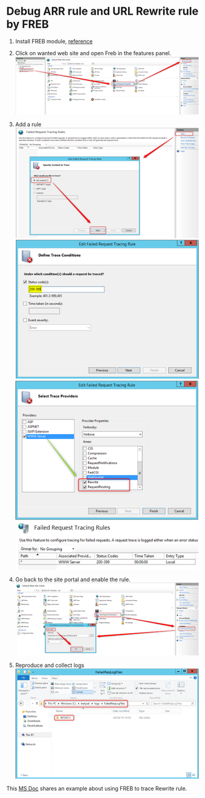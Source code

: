 # Debug ARR rule and URL Rewrite rule by FREB

1. Install FREB module, [reference](https://learn.microsoft.com/en-us/iis/configuration/system.webserver/tracing/)

1. Click on wanted web site and open Freb in the features panel.
![](/IIS/images/Freb1.png)

1. Add a rule
![](/IIS/images/Freb2.png)
![](/IIS/images/Freb8.png)
![](/IIS/images/Freb9.png)
![](/IIS/images/Freb10.png)

1. Go back to the site portal and enable the rule.
![](/IIS/images/Freb5.png)

1. Reproduce and collect logs
![](/IIS/images/Freb6.png)

This [MS Doc](https://learn.microsoft.com/en-us/iis/extensions/url-rewrite-module/using-failed-request-tracing-to-trace-rewrite-rules) shares an example about using FREB to trace Rewrite rule.  